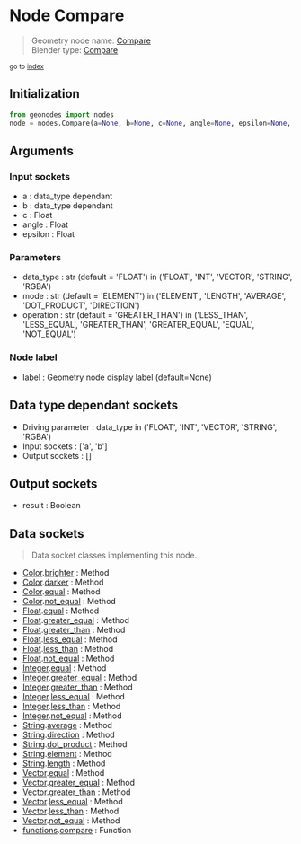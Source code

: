 
# Node Compare

> Geometry node name: [Compare](https://docs.blender.org/manual/en/latest/modeling/geometry_nodes/utilities/compare.html)<br>
  Blender type: [Compare](https://docs.blender.org/api/current/bpy.types.FunctionNodeCompare.html)
  
<sub>go to [index](/docs/index.md)</sub>

Initialization
--------------

```python
from geonodes import nodes
node = nodes.Compare(a=None, b=None, c=None, angle=None, epsilon=None, data_type='FLOAT', mode='ELEMENT', operation='GREATER_THAN', label=None)
```



## Arguments


### Input sockets

- a : data_type dependant
- b : data_type dependant
- c : Float
- angle : Float
- epsilon : Float

### Parameters

- data_type : str (default = 'FLOAT') in ('FLOAT', 'INT', 'VECTOR', 'STRING', 'RGBA')
- mode : str (default = 'ELEMENT') in ('ELEMENT', 'LENGTH', 'AVERAGE', 'DOT_PRODUCT', 'DIRECTION')
- operation : str (default = 'GREATER_THAN') in ('LESS_THAN', 'LESS_EQUAL', 'GREATER_THAN', 'GREATER_EQUAL', 'EQUAL', 'NOT_EQUAL')

### Node label

- label : Geometry node display label (default=None)

## Data type dependant sockets

- Driving parameter : data_type in ('FLOAT', 'INT', 'VECTOR', 'STRING', 'RGBA')
- Input sockets  : ['a', 'b']
- Output sockets : []   
  
  

## Output sockets

- result : Boolean

## Data sockets

> Data socket classes implementing this node.
  
  
- [Color](/docs/sockets/Color.md).[brighter](/docs/sockets/Color.md#brighter) : Method
- [Color](/docs/sockets/Color.md).[darker](/docs/sockets/Color.md#darker) : Method
- [Color](/docs/sockets/Color.md).[equal](/docs/sockets/Color.md#equal) : Method
- [Color](/docs/sockets/Color.md).[not_equal](/docs/sockets/Color.md#not_equal) : Method
- [Float](/docs/sockets/Float.md).[equal](/docs/sockets/Float.md#equal) : Method
- [Float](/docs/sockets/Float.md).[greater_equal](/docs/sockets/Float.md#greater_equal) : Method
- [Float](/docs/sockets/Float.md).[greater_than](/docs/sockets/Float.md#greater_than) : Method
- [Float](/docs/sockets/Float.md).[less_equal](/docs/sockets/Float.md#less_equal) : Method
- [Float](/docs/sockets/Float.md).[less_than](/docs/sockets/Float.md#less_than) : Method
- [Float](/docs/sockets/Float.md).[not_equal](/docs/sockets/Float.md#not_equal) : Method
- [Integer](/docs/sockets/Integer.md).[equal](/docs/sockets/Integer.md#equal) : Method
- [Integer](/docs/sockets/Integer.md).[greater_equal](/docs/sockets/Integer.md#greater_equal) : Method
- [Integer](/docs/sockets/Integer.md).[greater_than](/docs/sockets/Integer.md#greater_than) : Method
- [Integer](/docs/sockets/Integer.md).[less_equal](/docs/sockets/Integer.md#less_equal) : Method
- [Integer](/docs/sockets/Integer.md).[less_than](/docs/sockets/Integer.md#less_than) : Method
- [Integer](/docs/sockets/Integer.md).[not_equal](/docs/sockets/Integer.md#not_equal) : Method
- [String](/docs/sockets/String.md).[average](/docs/sockets/String.md#average) : Method
- [String](/docs/sockets/String.md).[direction](/docs/sockets/String.md#direction) : Method
- [String](/docs/sockets/String.md).[dot_product](/docs/sockets/String.md#dot_product) : Method
- [String](/docs/sockets/String.md).[element](/docs/sockets/String.md#element) : Method
- [String](/docs/sockets/String.md).[length](/docs/sockets/String.md#length) : Method
- [Vector](/docs/sockets/Vector.md).[equal](/docs/sockets/Vector.md#equal) : Method
- [Vector](/docs/sockets/Vector.md).[greater_equal](/docs/sockets/Vector.md#greater_equal) : Method
- [Vector](/docs/sockets/Vector.md).[greater_than](/docs/sockets/Vector.md#greater_than) : Method
- [Vector](/docs/sockets/Vector.md).[less_equal](/docs/sockets/Vector.md#less_equal) : Method
- [Vector](/docs/sockets/Vector.md).[less_than](/docs/sockets/Vector.md#less_than) : Method
- [Vector](/docs/sockets/Vector.md).[not_equal](/docs/sockets/Vector.md#not_equal) : Method
- [functions](/docs/sockets/functions.md).[compare](/docs/sockets/functions.md#compare) : Function
  
